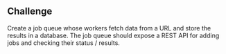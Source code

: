 ## Challenge

Create a job queue whose workers fetch data from a URL and store the results in a database. The job queue should expose a REST API for adding jobs and checking their status / results.

